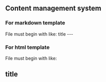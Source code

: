 Content management system 
---

### For markdown template

File must begin with like:
    title
    ---


### For html template

File must begin with like:
    <h2>title</h2>


